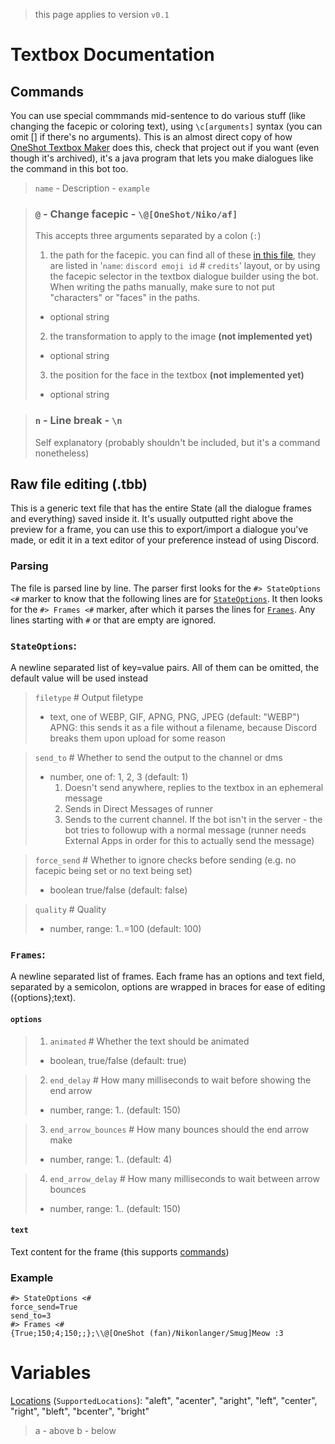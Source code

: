 > this page applies to version `v0.1`

# Textbox Documentation

## Commands

You can use special commmands mid-sentence to do various stuff (like changing the facepic or coloring text), using `\c[arguments]` syntax (you can omit [] if there's no arguments). This is an almost direct copy of how [OneShot Textbox Maker](https://github.com/Leo40Git/OneShot-Textbox-Maker/) does this, check that project out if you want (even though it's archived), it's a java program that lets you make dialogues like the command in this bot too.<br/>

> `name` - Description - `example`

> ### `@` - Change facepic - `\@[OneShot/Niko/af]`
>
> This accepts three arguments separated by a colon (`:`)
>
> 1. the path for the facepic. you can find all of these [in this file](https://github.com/the-world-machine/bot/blob/main/src/data/facepics.yml), they are listed in '`name`: `discord emoji id` # `credits`' layout, or by using the facepic selector in the textbox dialogue builder using the bot. When writing the paths manually, make sure to not put "characters" or "faces" in the paths.
>
> - optional string
>
> 2. the transformation to apply to the image **(not implemented yet)**
>
> - optional string
>
> 3. the position for the face in the textbox **(not implemented yet)**
>
> - optional string

> ### `n` - Line break - `\n`
>
> Self explanatory (probably shouldn't be included, but it's a command nonetheless)

## Raw file editing (.tbb)

This is a generic text file that has the entire State (all the dialogue frames and everything) saved inside it. It's usually outputted right above the preview for a frame, you can use this to export/import a dialogue you've made, or edit it in a text editor of your preference instead of using Discord.

### Parsing

The file is parsed line by line. The parser first looks for the `#> StateOptions <#` marker to know that the following lines are for [`StateOptions`](#stateoptions). It then looks for the `#> Frames <#` marker, after which it parses the lines for [`Frames`](#frames). Any lines starting with `#` or that are empty are ignored.

### `StateOptions`:

A newline separated list of key=value pairs. All of them can be omitted, the default value will be used instead

> `filetype` # Output filetype
>
> - text, one of WEBP, GIF, APNG, PNG, JPEG (default: "WEBP")
>   APNG: this sends it as a file without a filename, because Discord breaks them upon upload for some reason

> `send_to` # Whether to send the output to the channel or dms
>
> - number, one of: 1, 2, 3 (default: 1)
>   1. Doesn't send anywhere, replies to the textbox in an ephemeral message
>   2. Sends in Direct Messages of runner
>   3. Sends to the current channel. If the bot isn't in the server - the bot tries to followup with a normal message (runner needs External Apps in order for this to actually send the message)

> `force_send` # Whether to ignore checks before sending (e.g. no facepic being set or no text being set)
>
> - boolean true/false (default: false)

> `quality` # Quality
>
> - number, range: 1..=100 (default: 100)

### `Frames`:

A newline separated list of frames. Each frame has an options and text field, separated by a semicolon, options are wrapped in braces for ease of editing ({options};text).

#### `options`

> 1. `animated` # Whether the text should be animated
>
> - boolean, true/false (default: true)

> 2. `end_delay` # How many milliseconds to wait before showing the end arrow
>
> - number, range: 1.. (default: 150)

> 3. `end_arrow_bounces` # How many bounces should the end arrow make
>
> - number, range: 1.. (default: 4)

> 4. `end_arrow_delay` # How many milliseconds to wait between arrow bounces
>
> - number, range: 1.. (default: 150)

#### `text`

Text content for the frame (this supports [commands](#commands))

### Example

```
#> StateOptions <#
force_send=True
send_to=3
#> Frames <#
{True;150;4;150;;};\\@[OneShot (fan)/Nikonlanger/Smug]Meow :3
```

# Variables

[Locations](#L88) (`SupportedLocations`): "aleft", "acenter", "aright", "left", "center", "right", "bleft", "bcenter", "bright"

> a - above
> b - below

```

```
